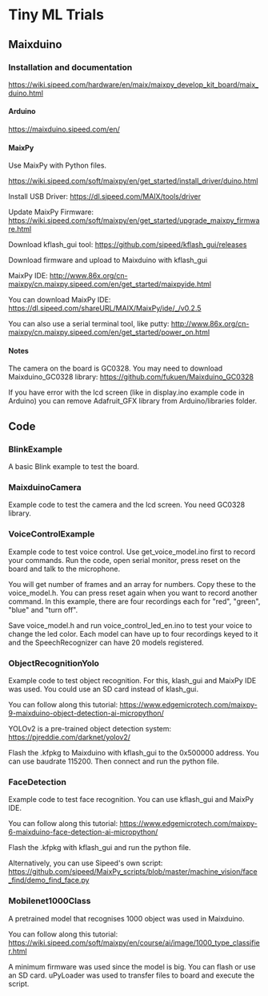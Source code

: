 # Tiny ML Trials
## Maixduino
### Installation and documentation

https://wiki.sipeed.com/hardware/en/maix/maixpy_develop_kit_board/maix_duino.html

#### Arduino
https://maixduino.sipeed.com/en/

#### MaixPy
Use MaixPy with Python files.

https://wiki.sipeed.com/soft/maixpy/en/get_started/install_driver/duino.html

Install USB Driver: https://dl.sipeed.com/MAIX/tools/driver

Update MaixPy Firmware: 
https://wiki.sipeed.com/soft/maixpy/en/get_started/upgrade_maixpy_firmware.html

Download kflash_gui tool: https://github.com/sipeed/kflash_gui/releases

Download firmware and upload to Maixduino with kflash_gui

MaixPy IDE: http://www.86x.org/cn-maixpy/cn.maixpy.sipeed.com/en/get_started/maixpyide.html

You can download MaixPy IDE: https://dl.sipeed.com/shareURL/MAIX/MaixPy/ide/_/v0.2.5

You can also use a serial terminal tool, like putty: http://www.86x.org/cn-maixpy/cn.maixpy.sipeed.com/en/get_started/power_on.html

#### Notes
The camera on the board is GC0328. You may need to download Maixduino_GC0328 library: 	https://github.com/fukuen/Maixduino_GC0328

If you have error with the lcd screen (like in display.ino example code in Arduino) you can remove Adafruit_GFX library from Arduino/libraries folder.

## Code
### BlinkExample
A basic Blink example to test the board.

### MaixduinoCamera
Example code to test the camera and the lcd screen.
You need GC0328 library.

### VoiceControlExample
Example code to test voice control. Use get_voice_model.ino first to record your commands. Run the code, open serial monitor, press reset on the board and talk to the microphone. 

You will get number of frames and an array for numbers. Copy these to the voice_model.h. You can press reset again when you want to record another command. In this example, there are four recordings each for "red", "green", "blue" and "turn off". 

Save voice_model.h and run voice_control_led_en.ino to test your voice to change the led color. Each model can have up to four recordings keyed to it and the SpeechRecognizer can have 20 models registered.

### ObjectRecognitionYolo
Example code to test object recognition. For this, klash_gui and MaixPy IDE was used. You could use an SD card instead of klash_gui.

You can follow along this tutorial: https://www.edgemicrotech.com/maixpy-9-maixduino-object-detection-ai-micropython/

YOLOv2 is a pre-trained object detection system: https://pjreddie.com/darknet/yolov2/

Flash the .kfpkg to Maixduino with kflash_gui to the 0x500000 address. You can use baudrate 115200. Then connect and run the python file.

### FaceDetection
Example code to test face recognition. You can use kflash_gui and MaixPy IDE.

You can follow along this tutorial: https://www.edgemicrotech.com/maixpy-6-maixduino-face-detection-ai-micropython/

Flash the .kfpkg with kflash_gui and run the python file.

Alternatively, you can use Sipeed's own script: https://github.com/sipeed/MaixPy_scripts/blob/master/machine_vision/face_find/demo_find_face.py 

### Mobilenet1000Class
A pretrained model that recognises 1000 object was used in Maixduino.

You can follow along this tutorial: https://wiki.sipeed.com/soft/maixpy/en/course/ai/image/1000_type_classifier.html

A minimum firmware was used since the model is big. You can flash or use an SD card. uPyLoader was used to transfer files to board and execute the script.
